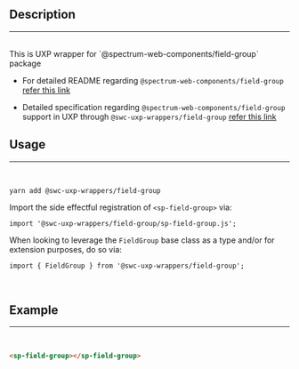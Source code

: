 ## Description

---

<br />
This is UXP wrapper for `@spectrum-web-components/field-group` package 
<br />

-   For detailed README regarding `@spectrum-web-components/field-group` [refer this link](https://www.npmjs.com/package/@spectrum-web-components/field-group/v/0.8.2)

-   Detailed specification regarding `@spectrum-web-components/field-group` support in UXP through `@swc-uxp-wrappers/field-group` [refer this link](https://developer.adobe.com/photoshop/uxp/2022/uxp-api/reference-spectrum/swc/)

## Usage

---

<br />

```
yarn add @swc-uxp-wrappers/field-group
```

Import the side effectful registration of `<sp-field-group>` via:

```
import '@swc-uxp-wrappers/field-group/sp-field-group.js';
```

When looking to leverage the `FieldGroup` base class as a type and/or for extension purposes, do so via:

```
import { FieldGroup } from '@swc-uxp-wrappers/field-group';
```

<br />

## Example

---

<br />

```html
<sp-field-group></sp-field-group>
```
